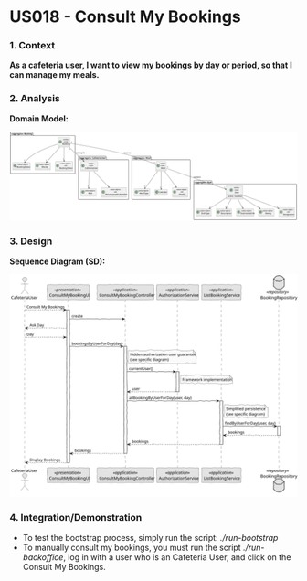 # US018 - Consult My Bookings

### 1. Context

**As a cafeteria user, I want to view my bookings by day or period, so that I can manage my meals.**

### 2. Analysis

**Domain Model:**

![Domain Model](svg/domain-model.svg "Domain Model")

### 3. Design

**Sequence Diagram (SD):**

  ![Sequence Diagram](svg/sequence-diagram.svg "A Sequence Diagram")

### 4. Integration/Demonstration

- To test the bootstrap process, simply run the script: *./run-bootstrap*
- To manually consult my bookings, you must run the script *./run-backoffice*, log in with a user who is an Cafeteria User,
and click on the Consult My Bookings.
